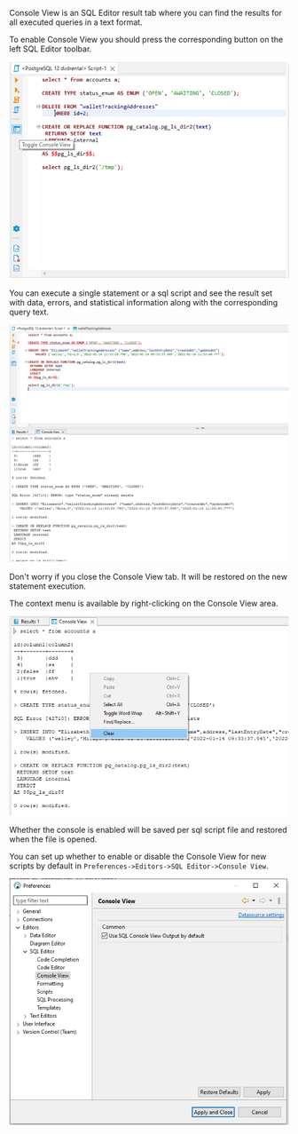 Console View is an SQL Editor result tab where you can find the results for all executed queries in a text format.

To enable Console View you should press the corresponding button on the left SQL Editor toolbar.

![](images/console_view/toggle-button.png)

You can execute a single statement or a sql script and see the result set with data, errors, and statistical information along with the corresponding query text.

![](images/console_view/execution.png)

Don't worry if you close the Console View tab. It will be restored on the new statement execution.

The context menu is available by right-clicking on the Console View area.

![](images/console_view/context-menu.png)

Whether the console is enabled will be saved per sql script file and restored when the file is opened.

You can set up whether to enable or disable the Console View for new scripts by default in `Preferences->Editors->SQL Editor->Console View`.

![](images/console_view/prefs.png)


